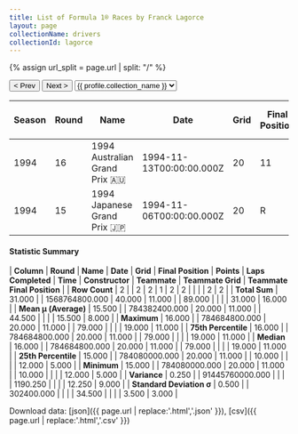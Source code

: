 ```yaml
---
title: List of Formula 1® Races by Franck Lagorce
layout: page
collectionName: drivers
collectionId: lagorce
---
```


{% assign url_split = page.url | split: "/" %}
<div id="collection-navigation">
<button onclick="selector.options[selector.selectedIndex-1].value && (window.location = selector.options[selector.selectedIndex-1].value);">&lt; Prev</button>
<button onclick="selector.options[selector.selectedIndex+1].value && (window.location = selector.options[selector.selectedIndex+1].value);">Next &gt;</button>
<select id="selector" onchange="this.options[this.selectedIndex].value && (window.location = this.options[this.selectedIndex].value);">
  {% for collectionId in site.data[page.collectionName].refs %}
    {% if collectionId == page.collectionId %}
      {% assign selected = "selected" %}
    {% else %}
      {% assign selected = "" %}
    {% endif %}
    {% assign profile = site.data[page.collectionName][collectionId].profile %}
    <option value="/f1/{{ page.collectionName }}/{{ collectionId }}/{{ url_split[4] }}" {{ selected }}>{{ profile.collection_name }}</option>
  {% endfor %}
</select>
</div>

| Season | Round | Name | Date | Grid | Final Position | Points | Laps Completed | Time | Constructor | Teammate | Teammate Grid | Teammate Final Position |
|--|--|--|--|--|--|--|--|--|--|--|--|--|
| 1994 | 16 | 1994 Australian Grand Prix 🇦🇺 | 1994-11-13T00:00:00.000Z | 20 | 11 | 0.0 | 79 |   | Ligier 🇫🇷 | [Olivier Panis 🇫🇷](/f1/drivers/panis) | 12 | 5 |
| 1994 | 15 | 1994 Japanese Grand Prix 🇯🇵 | 1994-11-06T00:00:00.000Z | 20 | R | 0.0 | 10 |   | Ligier 🇫🇷 | [Olivier Panis 🇫🇷](/f1/drivers/panis) | 19 | 11 |

#### Statistic Summary

| **Column** | **Round** | **Name** | **Date** | **Grid** | **Final Position** | **Points** | **Laps Completed** | **Time** | **Constructor** | **Teammate** | **Teammate Grid** | **Teammate Final Position** |
| **Row Count** | 2 |  | 2 | 2 | 1 | 2 | 2 |  |  |  | 2 | 2 |
| **Total Sum** | 31.000 |  | 1568764800.000 | 40.000 | 11.000 |  | 89.000 |  |  |  | 31.000 | 16.000 |
| **Mean μ (Average)** | 15.500 |  | 784382400.000 | 20.000 | 11.000 |  | 44.500 |  |  |  | 15.500 | 8.000 |
| **Maximum** | 16.000 |  | 784684800.000 | 20.000 | 11.000 |  | 79.000 |  |  |  | 19.000 | 11.000 |
| **75th Percentile** | 16.000 |  | 784684800.000 | 20.000 | 11.000 |  | 79.000 |  |  |  | 19.000 | 11.000 |
| **Median** | 16.000 |  | 784684800.000 | 20.000 | 11.000 |  | 79.000 |  |  |  | 19.000 | 11.000 |
| **25th Percentile** | 15.000 |  | 784080000.000 | 20.000 | 11.000 |  | 10.000 |  |  |  | 12.000 | 5.000 |
| **Minimum** | 15.000 |  | 784080000.000 | 20.000 | 11.000 |  | 10.000 |  |  |  | 12.000 | 5.000 |
| **Variance** | 0.250 |  | 91445760000.000 |  |  |  | 1190.250 |  |  |  | 12.250 | 9.000 |
| **Standard Deviation σ** | 0.500 |  | 302400.000 |  |  |  | 34.500 |  |  |  | 3.500 | 3.000 |

Download data: [json]({{ page.url | replace:'.html','.json' }}), [csv]({{ page.url | replace:'.html','.csv' }})
